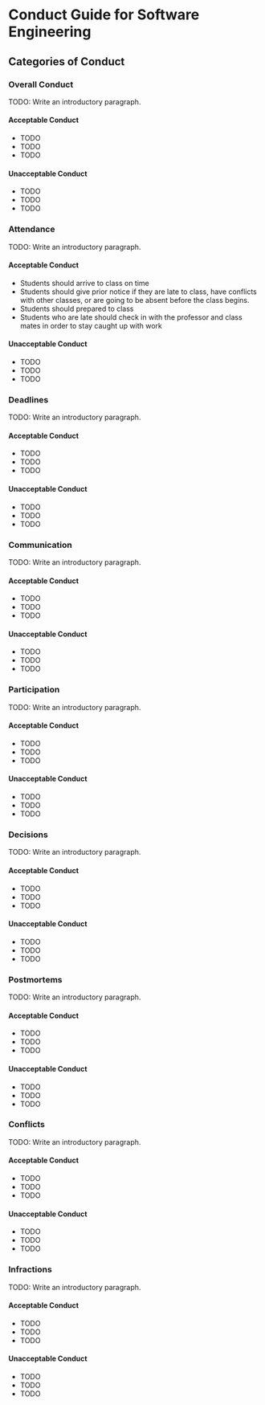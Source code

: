 # Conduct Guide for Software Engineering

## Categories of Conduct

### Overall Conduct

TODO: Write an introductory paragraph.

#### Acceptable Conduct

- TODO
- TODO
- TODO

#### Unacceptable Conduct

- TODO
- TODO
- TODO

### Attendance

TODO: Write an introductory paragraph.

#### Acceptable Conduct

- Students should arrive to class on time 
- Students should give prior notice if they are late to class, have conflicts with other classes, or are going to be absent before the class begins.
- Students should prepared to class
- Students who are late should check in with the professor and class mates in order to stay caught up with work

#### Unacceptable Conduct

- TODO
- TODO
- TODO

### Deadlines

TODO: Write an introductory paragraph.

#### Acceptable Conduct

- TODO
- TODO
- TODO

#### Unacceptable Conduct

- TODO
- TODO
- TODO

### Communication

TODO: Write an introductory paragraph.

#### Acceptable Conduct

- TODO
- TODO
- TODO

#### Unacceptable Conduct

- TODO
- TODO
- TODO

### Participation

TODO: Write an introductory paragraph.

#### Acceptable Conduct

- TODO
- TODO
- TODO

#### Unacceptable Conduct

- TODO
- TODO
- TODO

### Decisions

TODO: Write an introductory paragraph.

#### Acceptable Conduct

- TODO
- TODO
- TODO

#### Unacceptable Conduct

- TODO
- TODO
- TODO

### Postmortems

TODO: Write an introductory paragraph.

#### Acceptable Conduct

- TODO
- TODO
- TODO

#### Unacceptable Conduct

- TODO
- TODO
- TODO

### Conflicts

TODO: Write an introductory paragraph.

#### Acceptable Conduct

- TODO
- TODO
- TODO

#### Unacceptable Conduct

- TODO
- TODO
- TODO

### Infractions

TODO: Write an introductory paragraph.

#### Acceptable Conduct

- TODO
- TODO
- TODO

#### Unacceptable Conduct

- TODO
- TODO
- TODO
